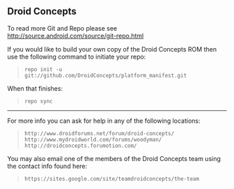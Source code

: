 Droid Concepts
-----------------------------------------------------------------------------------------------------------------------------------------------------------------------------------------------------------------------
To read more Git and Repo please see http://source.android.com/source/git-repo.html

If you would like to build your own copy of the Droid Concepts ROM then use the following command to initiate your repo:

>     repo init -u git://github.com/DroidConcepts/platform_manifest.git

When that finishes:

>     repo sync
-----------------------------------------------------------------------------------------------------------------------------------------------------------------------------------------------------------------------
For more info you can ask for help in any of the following locations:

>     http://www.droidforums.net/forum/droid-concepts/
>     http://www.mydroidworld.com/forums/woodyman/
>     http://droidconcepts.forumotion.com/

You may also email one of the members of the Droid Concepts team using the contact info found here:

>     https://sites.google.com/site/teamdroidconcepts/the-team
